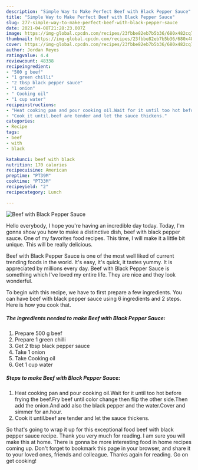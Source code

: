 ```yaml
---
description: "Simple Way to Make Perfect Beef with Black Pepper Sauce"
title: "Simple Way to Make Perfect Beef with Black Pepper Sauce"
slug: 277-simple-way-to-make-perfect-beef-with-black-pepper-sauce
date: 2021-04-08T21:28:23.007Z
image: https://img-global.cpcdn.com/recipes/23fbbe82eb7b5b36/680x482cq70/beef-with-black-pepper-sauce-recipe-main-photo.jpg
thumbnail: https://img-global.cpcdn.com/recipes/23fbbe82eb7b5b36/680x482cq70/beef-with-black-pepper-sauce-recipe-main-photo.jpg
cover: https://img-global.cpcdn.com/recipes/23fbbe82eb7b5b36/680x482cq70/beef-with-black-pepper-sauce-recipe-main-photo.jpg
author: Jordan Reyes
ratingvalue: 4.4
reviewcount: 48338
recipeingredient:
- "500 g beef"
- "1 green chilli"
- "2 tbsp black pepper sauce"
- "1 onion"
- " Cooking oil"
- "1 cup water"
recipeinstructions:
- "Heat cooking pan and pour cooking oil.Wait for it until too hot before frying the beef.Fry beef until color change then flip the other side.Then add the onion.And add also the black pepper and the water.Cover and simmer for an.hour."
- "Cook it until.beef are tender and let the sauce thickens."
categories:
- Recipe
tags:
- beef
- with
- black

katakunci: beef with black 
nutrition: 170 calories
recipecuisine: American
preptime: "PT39M"
cooktime: "PT33M"
recipeyield: "2"
recipecategory: Lunch

---
```



![Beef with Black Pepper Sauce](https://img-global.cpcdn.com/recipes/23fbbe82eb7b5b36/680x482cq70/beef-with-black-pepper-sauce-recipe-main-photo.jpg)

Hello everybody, I hope you're having an incredible day today. Today, I'm gonna show you how to make a distinctive dish, beef with black pepper sauce. One of my favorites food recipes. This time, I will make it a little bit unique. This will be really delicious.

Beef with Black Pepper Sauce is one of the most well liked of current trending foods in the world. It's easy, it's quick, it tastes yummy. It is appreciated by millions every day. Beef with Black Pepper Sauce is something which I've loved my entire life. They are nice and they look wonderful.




To begin with this recipe, we have to first prepare a few ingredients. You can have beef with black pepper sauce using 6 ingredients and 2 steps. Here is how you cook that.

<!--inarticleads1-->

##### The ingredients needed to make Beef with Black Pepper Sauce:

1. Prepare 500 g beef
1. Prepare 1 green chilli
1. Get 2 tbsp black pepper sauce
1. Take 1 onion
1. Take  Cooking oil
1. Get 1 cup water




<!--inarticleads2-->

##### Steps to make Beef with Black Pepper Sauce:

1. Heat cooking pan and pour cooking oil.Wait for it until too hot before frying the beef.Fry beef until color change then flip the other side.Then add the onion.And add also the black pepper and the water.Cover and simmer for an.hour.
1. Cook it until.beef are tender and let the sauce thickens.




So that's going to wrap it up for this exceptional food beef with black pepper sauce recipe. Thank you very much for reading. I am sure you will make this at home. There is gonna be more interesting food in home recipes coming up. Don't forget to bookmark this page in your browser, and share it to your loved ones, friends and colleague. Thanks again for reading. Go on get cooking!
